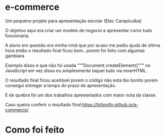 # e-commerce

Um pequeno projeto para apresentação escolar (Etec Carapicuíba)

O objetivo aqui era criar um modelo de negocio e apresentar como tudo funcionaria.

A aluno em questão era minha irmã que por acaso me pediu ajuda de última hora então o resultado final ficou bom...porem foi feito com algumas gambiara

Exemplo disso é que não foi usada """Document.createElement()""" no JavaScript em vez disso eu simplesmente taquei tudo via innerHTML.

O resultado final ficou aceitável porem o código não esta tão bonito porem consegui entregar a tempo do prazo de apresentação.

E de quebra foi um dos trabalhos apresentados com maior nota da classe.

Caso queira conferir o resultado final:https://hiltonjfn.github.io/e-commerce/

# Como foi feito

